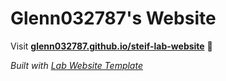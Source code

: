 
# Glenn032787's Website

Visit **[glenn032787.github.io/steif-lab-website](https://glenn032787.github.io/steif-lab-website)** 🚀

_Built with [Lab Website Template](https://greene-lab.gitbook.io/lab-website-template-docs)_

